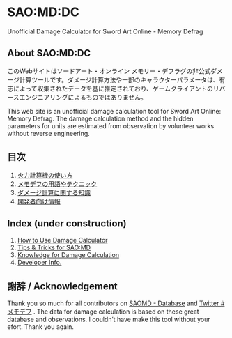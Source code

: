 # SAO:MD:DC
Unofficial Damage Calculator for Sword Art Online - Memory Defrag

## About SAO:MD:DC
このWebサイトはソードアート・オンライン メモリー・デフラグの非公式ダメージ計算ツールです。ダメージ計算方法や一部のキャラクターパラメータは、有志によって収集されたデータを基に推定されており、ゲームクライアントのリバースエンジニアリングによるものではありません。

This web site is an unofficial damage calculation tool for Sword Art Online: Memory Defrag. The damage calculation method and the hidden parameters for units are estimated from observation by volunteer works without reverse engineering.

## 目次
1. [火力計算機の使い方](https://ratsounds.github.io/saomddc/ja/usage)
2. [メモデフの用語やテクニック](https://ratsounds.github.io/saomddc/ja/tips)
3. [ダメージ計算に関する知識](https://ratsounds.github.io/saomddc/ja/knowledge)
4. [開発者向け情報](https://ratsounds.github.io/saomddc/ja/developer)

## Index (under construction)
1. [How to Use Damage Calculator](https://ratsounds.github.io/saomddc/en/usage)
2. [Tips & Tricks for SAO:MD](https://ratsounds.github.io/saomddc/en/tips)
3. [Knowledge for Damage Calculation](https://ratsounds.github.io/saomddc/en/knowledge)
4. [Developer Info.](https://ratsounds.github.io/saomddc/en/developer)

## 謝辞 / Acknowledgement
Thank you so much for all contributors on
[SAOMD - Database](https://saomd-fanadata.fr/)
and
[Twitter #メモデフ](https://twitter.com/search?q=%23%E3%83%A1%E3%83%A2%E3%83%87%E3%83%95)
. The data for damage calculation is based on these great database and observations. I couldn’t have make this tool without your efort. Thank you again.

